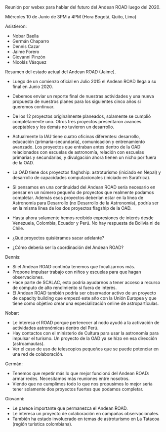 Reunión por webex para hablar del futuro del Andean ROAD luego del 2020.

Miércoles 10 de Junio de 3PM a 4PM (Hora Bogotá, Quito, Lima)

Asistieron:
- Nobar Baella
- Germán Chaparro
- Dennis Cazar
- Jaime Forero
- Giovanni Pinzón
- Nicolás Vásquez

Resumen del estado actual del Andean ROAD (Jaime). 

* Luego de un comienzo oficial en Julio 2015 el Andean ROAD llega a su final en Junio 2020.

* Debemos enviar un reporte final de nuestras actividades y una nueva propuesta de nuestros planes 
para los siguientes cinco años si queremos continuar.

* De los 12 proyectos originalmente planeados, solamente se cumplió completamente uno. Otros tres
proyectos presentaron avances aceptables y los demás no tuvieron un desarrollo.

* Actualmente la IAU tiene cuatro oficinas diferentes: desarrollo, educación (primaria-secundaria), comunicación y entrenamiento avanzado. 
Los proyectos que entraban antes dentro de la OAD relacionados con escuelas de astronomía, relación con escuelas primarias y secundarias, y 
divulgación ahora tienen un nicho por fuera de la OAD.

* La OAD tiene dos proyectos flaghship: astroturismo (iniciado en Nepal) y desarrollo de capacidades computacionales (iniciado en Suráfrica).

* Si pensamos en una continuidad del Andean ROAD sería necesario en pensar en un número pequeño de proyectos que realmente podamos completar.
Además esos proyectos deberían estar en la línea de Astronomía para Desarrollo (no Desarrollo de la Astronomía), podría ser en la misma línea de los
dos proyectos flagship de la OAD.

* Hasta ahora solamente hemos recibido expresiones de interés desde Venezuela, Colombia, Ecuador y Perú. No hay respuesta de Bolivia ni de Chile.

* ¿Qué proyectos quisiéramos sacar adelante?

* ¿Cómo debería ser la coordinación del Andean ROAD?

Dennis:
* Si el Andean ROAD continúa tenemos que focalizarnos más.
* Propone impulsar trabajo con niños y escuelas para que hagan observaciones.
* Hace parte de SCALAC, esto podría ayudarnos a tener acceso a recurso de cómputo de alto rendimiento si fuera de interés.
* El Andean ROAD también podría ser observador activo de un proyecto de capacity building que empezó este año con la Unión Europea y que tiene como objetivo crear una especialización online de astropartículas.

Nobar:
* Le interesa el ROAD porque pertenecer al nodo ayudó a la activación de actividades astronómicas dentro del Perú.
* Hay contactos con el ministerio de Cultura para usar la astronomía para impulsar el turismo. Un proyecto de la OAD ya se hizo en esa dirección (astroamautas).
* Ver el caso de uso de telescopios pequeños que se puede potenciar en una red de colaboración.

Germán:
* Tenemos que repetir más lo que mejor funcionó del Andean ROAD: armar redes. Necesitamos más reuniones entre nosotros.
* Viendo que no cumplimos todo lo que nos propusimos lo mejor sería tener solamente dos proyectos fuertes que podamos completar.



Giovanni:
* Le parece importante que permanezca el Andean ROAD.
* Le interesa un proyecto de colaboración en campañas observacionales.
* También ha estado involucrado en temas de astroturismo en La Tatacoa (región turística colombiana).
